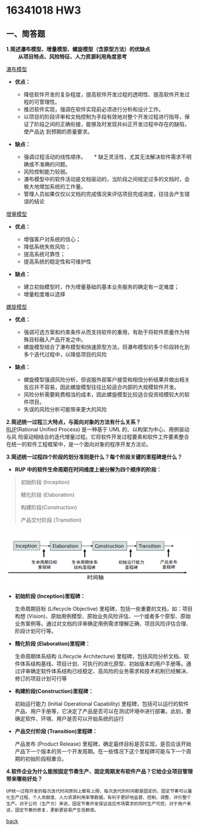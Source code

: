 ﻿---
layout: default
---
# 16341018 HW3

## 一、简答题
**1.简述瀑布模型、增量模型、螺旋模型（含原型方法）的优缺点**
　      
　　 **从项目特点、风险特征、人力资源利用角度思考**
   
[瀑布模型]( https://en.wikipedia.org/wiki/Waterfall_model)
* **优点：** 
   * 降低软件开发的复杂程度，提高软件开发过程的透明性、提高软件开发过程的可管理性。
   * 推迟软件实现，强调在软件实现前必须进行分析和设计工作。
   * 以项目的阶段评审和文档控制为手段有效地对整个开发过程进行指导，保证了阶段之间的正确衔接，能够及时发现并纠正开发过程中存在的缺陷，使产品达            到预期的质量要求。 

* **缺点：**
   * 强调过程活动的线性顺序。
　 * 缺乏灵活性，尤其无法解决软件需求不明确或不准确的问题。
   * 风险控制能力较弱。
   * 瀑布模型中的软件活动是文档驱动的，当阶段之间规定过多的文档时，会极大地增加系统的工作量。
   * 管理人员如果仅仅以文档的完成情况来评估项目完成进度，往往会产生错误的结论



[增量模型]( https://en.wikipedia.org/wiki/Iterative_and_incremental_development) 
* **优点：**
   * 增强客户对系统的信心；
   * 降低系统失败风险；
   * 提高系统可靠性；
   * 提高系统的稳定性和可维护性
      
* **缺点：**
   * 建立初始模型时，作为增量基础的基本业务服务的确定有一定难度；
   * 增量粒度难以选择

[螺旋模型]( https://en.wikipedia.org/wiki/Spiral_model) 
* **优点：**
   * 强调可选方案和约束条件从而支持软件的重用，有助于将软件质量作为特殊目标融入产品开发之中。
   * 螺旋模型结合了瀑布模型和快速原型方法，将瀑布模型的多个阶段转化到多个迭代过程中，以降低项目的风险
           
* **缺点：**
   * 螺旋模型强调风险分析，但说服外部客户接受和相信分析结果并做出相关反应并不容易，因此螺旋模型往往比较适合内部的大规模软件开发。
   * 风险分析需要耗费相当的成本，因此螺旋模型比较适合投资规模较大的软件项目。
   * 失误的风险分析可能带来更大的风险


**2.简述统一过程三大特点，与面向对象的方法有什么关系？**
　　  
      [RUP](https://en.wikipedia.org/wiki/Rational_Unified_Process)(Rational Unified Process) 是一种基于 UML 的、以构架为中心、用例驱动与风  险驱动相结合的迭代增量过程。它将软件开发过程要素和软件工件要素整合在统一的软件工程框架中，是一个面向对象的程序开发方法论。
　

**3.简述统一过程四个阶段的划分准则是什么？每个阶段关键的里程碑是什么？**
　   
* **RUP 中的软件生命周期在时间维度上被分解为四个顺序的阶段：**

>初始阶段 (Inception)
>
>精化阶段 (Elaboration)
>
>构建阶段(Construction) 
>
>产品交付阶段 (Transition)
　
  
　 ![四个顺序的阶段]( image/phase.png)
　
　　
* **初始阶段 (Inception)里程碑：**

    生命周期目标 (Lifecycle Objective) 里程碑，包括一些重要的文档，如：项目构想 (Vision)、原始用例模型、原始业务风险评估、一个或者多个原型、原始业务案例等。通过对文档的评审确定用例需求理解正确、项目风险评估合理、阶段计划可行等。

* **精化阶段 (Elaboration)里程碑：**

    生命周期体系结构 (Lifecycle Architecture) 里程碑，包括风险分析文档、软件体系结构基线、项目计划、可执行的进化原型、初始版本的用户手册等。通过评审确定软件体系结构已经稳定、高风险的业务需求和技术机制已经解决、修订的项目计划可行等

* **构建阶段(Construction)里程碑：**

    初始运行能力 (Initial Operational Capability) 里程碑，包括可以运行的软件产品、用户手册等，它决定了产品是否可以在测试环境中进行部署。此刻，要确定软件、环境、用户是否可以开始系统的运行

* **产品交付阶段 (Transition)里程碑：**

    产品发布 (Product Release) 里程碑，确定最终目标是否实现，是否应该开始产品下一个版本的另一个开发周期。在一些情况下这个里程碑可能与下一个周期的初始阶段相重合。

**4.软件企业为什么能按固定节奏生产、固定周期发布软件产品？它给企业项目管理带来哪些好处？**
    
    UP统一过程开发的每次迭代时间原则上都有上限，每次迭代的时间都是固定的，固定节奏可以量化生产过程、个人贡献度、人力资源利用率等数据，有利于更好地监督、控制、调整、评价整个生产。对于公司（生产方）来说，固定节奏开发保证适应市场需求的同时生产可控，对于用户来说，固定节奏的修复，更新更容易产生信赖感。
     
     
[back](./)

